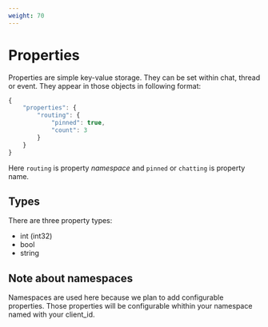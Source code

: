 ```yaml
---
weight: 70
---
```


# Properties

Properties are simple key-value storage. They can be set within chat, thread or event. They appear in those objects in following format:

```js
{
    "properties": {
        "routing": {
            "pinned": true,
            "count": 3
        }
    }
}
```

Here `routing` is property *namespace* and `pinned` or `chatting` is property name.

## Types

There are three property types:
* int (int32)
* bool
* string

## Note about namespaces

Namespaces are used here because we plan to add configurable properties. Those properties will be configurable whithin your namespace named with your client_id.